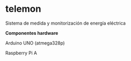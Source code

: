 # telemon
Sistema de medida y monitorización de energía eléctrica

**Componentes hardware**

Arduino UNO (atmega328p)

Raspberry Pi A

